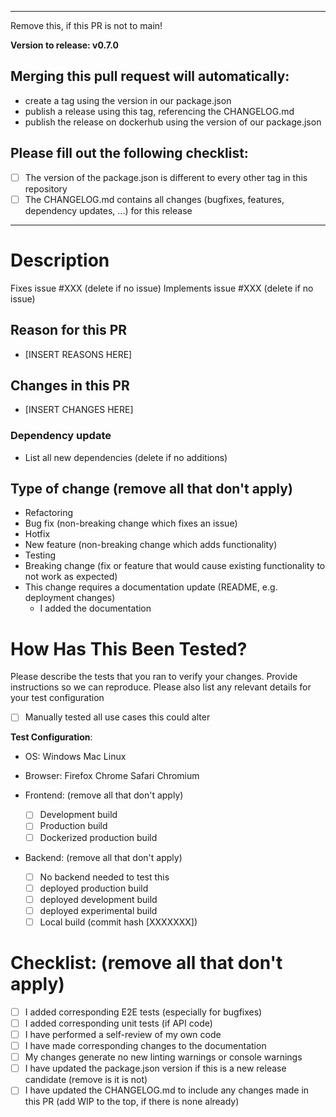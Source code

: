 ---------------------------------------------
Remove this, if this PR is not to main!

<b>Version to release: v0.7.0</b>

## Merging this pull request will automatically:
- create a tag using the version in our package.json
- publish a release using this tag, referencing the CHANGELOG.md
- publish the release on dockerhub using the version of our package.json

## Please fill out the following checklist:
- [ ] The version of the package.json is different to every other tag in this repository
- [ ] The CHANGELOG.md contains all changes (bugfixes, features, dependency updates, ...) for this release
----------------------------

# Description

Fixes issue #XXX (delete if no issue)
Implements issue #XXX (delete if no issue)

## Reason for this PR
- [INSERT REASONS HERE]

## Changes in this PR
- [INSERT CHANGES HERE]

### Dependency update
- List all new dependencies (delete if no additions)

## Type of change (remove all that don't apply)
- Refactoring
- Bug fix (non-breaking change which fixes an issue)
- Hotfix
- New feature (non-breaking change which adds functionality)
- Testing
- Breaking change (fix or feature that would cause existing functionality to not work as expected)
- This change requires a documentation update (README, e.g. deployment changes)
  - I added the documentation
# How Has This Been Tested?

Please describe the tests that you ran to verify your changes. Provide instructions so we can reproduce. Please also list any relevant details for your test configuration

- [ ] Manually tested all use cases this could alter

**Test Configuration**:
- OS: Windows Mac Linux
- Browser: Firefox Chrome Safari Chromium

- Frontend: (remove all that don't apply)
  - [ ] Development build
  - [ ] Production build
  - [ ] Dockerized production build
- Backend: (remove all that don't apply)
  - [ ] No backend needed to test this
  - [ ] deployed production build
  - [ ] deployed development build
  - [ ] deployed experimental build
  - [ ] Local build (commit hash [XXXXXXX])

# Checklist: (remove all that don't apply)

- [ ] I added corresponding E2E tests (especially for bugfixes)
- [ ] I added corresponding unit tests (if API code)
- [ ] I have performed a self-review of my own code
- [ ] I have made corresponding changes to the documentation
- [ ] My changes generate no new linting warnings or console warnings
- [ ] I have updated the package.json version if this is a new release candidate (remove is it is not)
- [ ] I have updated the CHANGELOG.md to include any changes made in this PR (add WIP to the top, if there is none already)